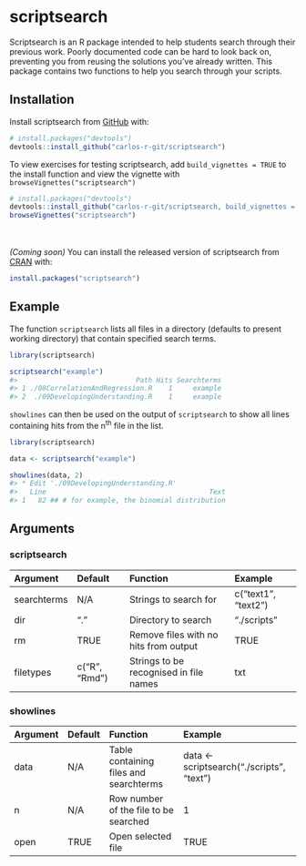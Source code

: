 
<!-- README.md is generated from README.Rmd. Please edit that file -->

# scriptsearch

<!-- badges: start -->

<!-- badges: end -->

Scriptsearch is an R package intended to help students search through
their previous work. Poorly documented code can be hard to look back on,
preventing you from reusing the solutions you’ve already written. This
package contains two functions to help you search through your scripts.

## Installation

Install scriptsearch from [GitHub](https://github.com/) with:

``` r
# install.packages("devtools")
devtools::install_github("carlos-r-git/scriptsearch")
```

To view exercises for testing scriptsearch, add `build_vignettes = TRUE`
to the install function and view the vignette with
`browseVignettes("scriptsearch")`

``` r
# install.packages("devtools")
devtools::install_github("carlos-r-git/scriptsearch, build_vignettes = TRUE")
browseVignettes("scriptsearch")
```

<br><br> *(Coming soon)* You can install the released version of
scriptsearch from [CRAN](https://CRAN.R-project.org) with:

``` r
install.packages("scriptsearch")
```

## Example

The function `scriptsearch` lists all files in a directory (defaults to
present working directory) that contain specified search terms.

``` r
library(scriptsearch)

scriptsearch("example")
#>                             Path Hits Searchterms
#> 1 ./08CorrelationAndRegression.R    1     example
#> 2  ./09DevelopingUnderstanding.R    1     example
```

`showlines` can then be used on the output of `scriptsearch` to show all
lines containing hits from the n<sup>th</sup> file in the list.

``` r
library(scriptsearch)

data <- scriptsearch("example")

showlines(data, 2)
#> * Edit './09DevelopingUnderstanding.R'
#>   Line                                        Text
#> 1   82 ## # for example, the binomial distribution
```

## Arguments

### scriptsearch

| Argument    | Default       | Function                               | Example             |
| :---------- | :------------ | :------------------------------------- | :------------------ |
| searchterms | N/A           | Strings to search for                  | c(“text1”, “text2”) |
| dir         | “.”           | Directory to search                    | “./scripts”         |
| rm          | TRUE          | Remove files with no hits from output  | TRUE                |
| filetypes   | c(“R”, “Rmd”) | Strings to be recognised in file names | txt                 |

### showlines

| Argument | Default | Function                               | Example                                    |
| :------- | :------ | :------------------------------------- | :----------------------------------------- |
| data     | N/A     | Table containing files and searchterms | data \<- scriptsearch(“./scripts”, “text”) |
| n        | N/A     | Row number of the file to be searched  | 1                                          |
| open     | TRUE    | Open selected file                     | TRUE                                       |
